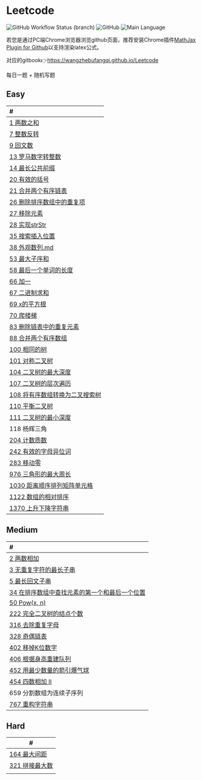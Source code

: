 # Leetcode

![GitHub Workflow Status (branch)](https://img.shields.io/github/workflow/status/wangzhebufangqi/Leetcode/auto-generate-gitbook/main) ![GitHub](https://img.shields.io/github/license/wangzhebufangqi/Leetcode) ![Main Language](https://img.shields.io/badge/Main%20Language-C%2B%2B-brightgreen)

若您是通过PC端Chrome浏览器浏览github页面，推荐安装Chrome插件[MathJax Plugin for Github](https://chrome.google.com/webstore/detail/mathjax-plugin-for-github/ioemnmodlmafdkllaclgeombjnmnbima)以支持渲染latex公式。

对应的gitbook:point_right:https://wangzhebufangqi.github.io/Leetcode

每日一题 + 随机写题

## Easy

| #                                                            |
| :----------------------------------------------------------- |
| [1 两数之和](https://github.com/wangzhebufangqi/Leetcode/blob/main/My%20Solution/Easy/1%20两数之和.md) |
| [7 整数反转](https://github.com/wangzhebufangqi/Leetcode/blob/main/My%20Solution/Easy/7%20整数反转.md) |
| [9 回文数](https://github.com/wangzhebufangqi/Leetcode/blob/main/My%20Solution/Easy/9%20回文数.md) |
| [13 罗马数字转整数](https://github.com/wangzhebufangqi/Leetcode/blob/main/My%20Solution/Easy/13%20罗马数字转整数.md) |
| [14 最长公共前缀](https://github.com/wangzhebufangqi/Leetcode/blob/main/My%20Solution/Easy/14%20最长公共前缀.md) |
| [20 有效的括号](https://github.com/wangzhebufangqi/Leetcode/blob/main/My%20Solution/Easy/20%20有效的括号.md) |
| [21 合并两个有序链表](https://github.com/wangzhebufangqi/Leetcode/blob/main/My%20Solution/Easy/21%20合并两个有序链表.md) |
| [26 删除排序数组中的重复项](https://github.com/wangzhebufangqi/Leetcode/blob/main/My%20Solution/Easy/26%20删除排序数组中的重复项.md) |
| [27 移除元素](https://github.com/wangzhebufangqi/Leetcode/blob/main/My%20Solution/Easy/27%20移除元素.md) |
| [28 实现strStr](https://github.com/wangzhebufangqi/Leetcode/blob/main/My%20Solution/Easy/28%20实现strStr.md) |
| [35 搜索插入位置](https://github.com/wangzhebufangqi/Leetcode/blob/main/My%20Solution/Easy/35%20搜索插入位置.md) |
| [38 外观数列.md](https://github.com/wangzhebufangqi/Leetcode/blob/main/My%20Solution/Easy/38%20外观数列.md) |
| [53 最大子序和](https://github.com/wangzhebufangqi/Leetcode/blob/main/My%20Solution/Easy/53%20最大子序和.md) |
| [58 最后一个单词的长度](https://github.com/wangzhebufangqi/Leetcode/blob/main/My%20Solution/Easy/58%20最后一个单词的长度.md) |
| [66 加一](https://github.com/wangzhebufangqi/Leetcode/blob/main/My%20Solution/Easy/66%20加一.md) |
| [67 二进制求和](https://github.com/wangzhebufangqi/Leetcode/blob/main/My%20Solution/Easy/67%20二进制求和.md) |
| [69 x的平方根](https://github.com/wangzhebufangqi/Leetcode/blob/main/My%20Solution/Easy/69%20x的平方根.md) |
| [70 爬楼梯](https://github.com/wangzhebufangqi/Leetcode/blob/main/My%20Solution/Easy/70%20爬楼梯.md) |
| [83 删除链表中的重复元素](https://github.com/wangzhebufangqi/Leetcode/blob/main/My%20Solution/Easy/83%20删除链表中的重复元素.md) |
| [88 合并两个有序数组](https://github.com/wangzhebufangqi/Leetcode/blob/main/My%20Solution/Easy/88%20合并两个有序数组.md) |
| [100 相同的树](https://github.com/wangzhebufangqi/Leetcode/blob/main/My%20Solution/Easy/100%20相同的树.md) |
| [101 对称二叉树](https://github.com/wangzhebufangqi/Leetcode/blob/main/My%20Solution/Easy/101%20对称二叉树.md) |
| [104 二叉树的最大深度](https://github.com/wangzhebufangqi/Leetcode/blob/main/My%20Solution/Easy/104%20二叉树的最大深度.md) |
| [107 二叉树的层次遍历](https://github.com/wangzhebufangqi/Leetcode/blob/main/My%20Solution/Easy/107%20二叉树的层次遍历.md) |
| [108 将有序数组转换为二叉搜索树](https://github.com/wangzhebufangqi/Leetcode/blob/main/My%20Solution/Easy/108%20将有序数组转换为二叉搜索树.md) |
| [110 平衡二叉树](https://github.com/wangzhebufangqi/Leetcode/blob/main/My%20Solution/Easy/110%20平衡二叉树.md) |
| [111 二叉树的最小深度](https://github.com/wangzhebufangqi/Leetcode/blob/main/My%20Solution/Easy/111%20二叉树的最小深度.md) |
| 118 杨辉三角                                                 |
| [204 计数质数](https://github.com/wangzhebufangqi/Leetcode/blob/main/My%20Solution/Easy/204%20计数质数.md) |
| [242 有效的字母异位词](https://github.com/wangzhebufangqi/Leetcode/blob/main/My%20Solution/Easy/242%20有效的字母异位词.md) |
| [283 移动零](https://github.com/wangzhebufangqi/Leetcode/blob/main/My%20Solution/Easy/283%20移动零.md) |
| [976 三角形的最大周长](https://github.com/wangzhebufangqi/Leetcode/blob/main/My%20Solution/Easy/976%20三角形的最大周长.md) |
| [1030 距离顺序排列矩阵单元格](https://github.com/wangzhebufangqi/Leetcode/blob/main/My%20Solution/Easy/1030%20距离顺序排列矩阵单元格.md) |
| [1122 数组的相对排序](https://github.com/wangzhebufangqi/Leetcode/blob/main/My%20Solution/Easy/1122%20数组的相对排序.md) |
| [1370 上升下降字符串](https://github.com/wangzhebufangqi/Leetcode/blob/main/My%20Solution/Easy/1370%20上升下降字符串.md) |

## Medium

| #                                                            |
| :----------------------------------------------------------- |
| [2 两数相加](https://github.com/wangzhebufangqi/Leetcode/blob/main/My%20Solution/Medium/2%20两数相加.md) |
| [3 无重复字符的最长子串](https://github.com/wangzhebufangqi/Leetcode/blob/main/My%20Solution/Medium/3%20无重复字符的最长子串.md) |
| [5 最长回文子串](https://github.com/wangzhebufangqi/Leetcode/blob/main/My%20Solution/Medium/5%20最长回文子串.md) |
| [34 在排序数组中查找元素的第一个和最后一个位置](https://github.com/wangzhebufangqi/Leetcode/blob/main/My%20Solution/Medium/34%20在排序数组中查找元素的第一个和最后一个位置.md) |
| [50 Pow(x, n)](https://github.com/wangzhebufangqi/Leetcode/blob/main/My%20Solution/Medium/50%20Pow%20x%2C%20n%20.md) |
| [222 完全二叉树的结点个数](https://github.com/wangzhebufangqi/Leetcode/blob/main/My%20Solution/Medium/222%20完全二叉树的结点个数.md) |
| [316 去除重复字母](https://github.com/wangzhebufangqi/Leetcode/blob/main/My%20Solution/Medium/316%20去除重复字母.md) |
| [328 奇偶链表](https://github.com/wangzhebufangqi/Leetcode/blob/main/My%20Solution/Medium/328%20奇偶链表.md) |
| [402 移掉K位数字](https://github.com/wangzhebufangqi/Leetcode/blob/main/My%20Solution/Medium/402%20移掉K位数字.md) |
| [406 根据身高重建队列](https://github.com/wangzhebufangqi/Leetcode/blob/main/My%20Solution/Medium/406%20根据身高重建队列.md) |
| [452 用最少数量的箭引爆气球](https://github.com/wangzhebufangqi/Leetcode/blob/main/My%20Solution/Medium/452%20用最少数量的箭引爆气球.md) |
| [454 四数相加 II](https://github.com/wangzhebufangqi/Leetcode/blob/main/My%20Solution/Medium/454%20四数相加%20II.md) |
| 659 分割数组为连续子序列                                     |
| [767 重构字符串](https://github.com/wangzhebufangqi/Leetcode/blob/main/My%20Solution/Medium/767%20重构字符串.md) |

## Hard

| #                                                            |
| ------------------------------------------------------------ |
| [164 最大间距](https://github.com/wangzhebufangqi/Leetcode/blob/main/My%20Solution/Hard/164%20最大间距.md) |
| [321 拼接最大数](https://github.com/wangzhebufangqi/Leetcode/blob/main/My%20Solution/Hard/321%20拼接最大数.md) |
|                                                              |


